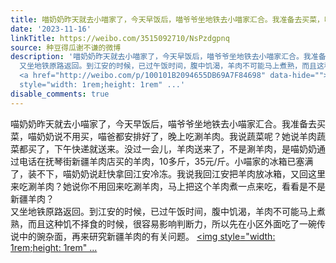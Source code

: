 ```yaml
---
title: 喵奶奶昨天就去小喵家了，今天早饭后，喵爷爷坐地铁去小喵家汇合。我准备去买菜，喵奶奶说不用买，喵爸都安排好了，晚上吃涮羊肉。我说蔬菜呢？她说羊肉蔬菜都买...
date: '2023-11-16'
linkTitle: https://weibo.com/3515092710/NsPzdgpnq
source: 种豆得瓜谢不谦的微博
description: '喵奶奶昨天就去小喵家了，今天早饭后，喵爷爷坐地铁去小喵家汇合。我准备去买菜，喵奶奶说不用买，喵爸都安排好了，晚上吃涮羊肉。我说蔬菜呢？她说羊肉蔬菜都买了，下午快递就送来。没过一会儿，羊肉送来了，不是涮羊肉，是喵奶奶通过电话在抚琴街新疆羊肉店买的羊肉，10多斤，35元/斤。小喵家的冰箱已塞满了，装不下，喵奶奶说赶快拿回江安冷冻。我说我回江安把羊肉放冰箱，又回这里来吃涮羊肉？她说你不用回来吃涮羊肉，马上把这个羊肉煮一点来吃，看看是不是新疆羊肉？<br>
  又坐地铁原路返回。到江安的时候，已过午饭时间，腹中饥渴，羊肉不可能马上煮熟，而且这种饥不择食的时候，很容易影响判断力，所以先在小区外面吃了一碗传说中的豌杂面，再来研究新疆羊肉的有关问题。
  <a href="http://weibo.com/p/100101B2094655DB69A7F84698" data-hide=""><span class="url-icon"><img
  style="width: 1rem;height: 1rem" ...'
disable_comments: true
---
```

喵奶奶昨天就去小喵家了，今天早饭后，喵爷爷坐地铁去小喵家汇合。我准备去买菜，喵奶奶说不用买，喵爸都安排好了，晚上吃涮羊肉。我说蔬菜呢？她说羊肉蔬菜都买了，下午快递就送来。没过一会儿，羊肉送来了，不是涮羊肉，是喵奶奶通过电话在抚琴街新疆羊肉店买的羊肉，10多斤，35元/斤。小喵家的冰箱已塞满了，装不下，喵奶奶说赶快拿回江安冷冻。我说我回江安把羊肉放冰箱，又回这里来吃涮羊肉？她说你不用回来吃涮羊肉，马上把这个羊肉煮一点来吃，看看是不是新疆羊肉？<br> 又坐地铁原路返回。到江安的时候，已过午饭时间，腹中饥渴，羊肉不可能马上煮熟，而且这种饥不择食的时候，很容易影响判断力，所以先在小区外面吃了一碗传说中的豌杂面，再来研究新疆羊肉的有关问题。 <a href="http://weibo.com/p/100101B2094655DB69A7F84698" data-hide=""><span class="url-icon"><img style="width: 1rem;height: 1rem" ...